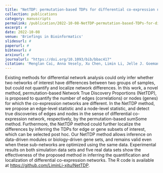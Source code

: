 ```yaml
---
title: "NetTDP: permutation-based TDPs for differential co-expression network analysis"
collection: publications
category: manuscripts
permalink: /publication/2022-10-08-NetTDP-permutation-based-TDPs-for-differential-co-expression-network-analysis
excerpt: #
date: 2022-10-08
venue: 'Briefings in Bioinformatics'
slidesurl: #
paperurl: #
bibtexurl: #
arxivurl: #
journalurl: "https://doi.org/10.1093/bib/bbac417"
citation: 'Menglan Cai, Anna Vesely, Xu Chen, Limin Li, Jelle J. Goeman (2022). NetTDP: permutation-based true discovery proportions for differential co-expression network analysis. <i>Briefings in Bioinformatics</i> 23(6). DOI: 10.1093/bib/bbac417'
---
```

Existing methods for differential network analysis could only infer whether two networks of interest have differences between two groups of samples, but could not quantify and localize network differences. In this work, a novel method, permutation-based Network True Discovery Proportions (NetTDP), is proposed to quantify the number of edges (correlations) or nodes (genes) for which the co-expression networks are different. In the NetTDP method, we propose an edge-level statistic and a node-level statistic, and detect true discoveries of edges and nodes in the sense of differential co-expression network, respectively, by the permutation-based sumSome method. Furthermore, the NetTDP method could further localize the differences by inferring the TDPs for edge or gene subsets of interest, which can be selected post hoc. Our NetTDP method allows inference on data-driven modules or biology-driven gene sets, and remains valid even when these sub-networks are optimized using the same data. Experimental results on both simulation data sets and five real data sets show the effectiveness of the proposed method in inferring the quantification and localization of differential co-expression networks. The R code is available at https://github.com/LiminLi-xjtu/NetTDP.